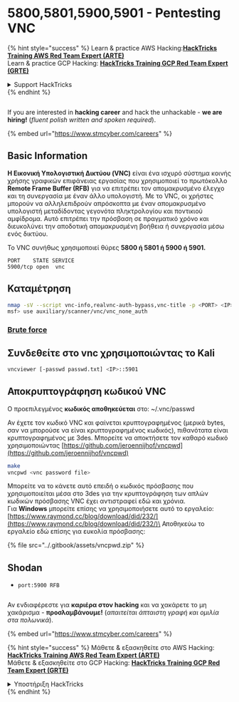 # 5800,5801,5900,5901 - Pentesting VNC

{% hint style="success" %}
Learn & practice AWS Hacking:<img src="/.gitbook/assets/arte.png" alt="" data-size="line">[**HackTricks Training AWS Red Team Expert (ARTE)**](https://training.hacktricks.xyz/courses/arte)<img src="/.gitbook/assets/arte.png" alt="" data-size="line">\
Learn & practice GCP Hacking: <img src="/.gitbook/assets/grte.png" alt="" data-size="line">[**HackTricks Training GCP Red Team Expert (GRTE)**<img src="/.gitbook/assets/grte.png" alt="" data-size="line">](https://training.hacktricks.xyz/courses/grte)

<details>

<summary>Support HackTricks</summary>

* Check the [**subscription plans**](https://github.com/sponsors/carlospolop)!
* **Join the** 💬 [**Discord group**](https://discord.gg/hRep4RUj7f) or the [**telegram group**](https://t.me/peass) or **follow** us on **Twitter** 🐦 [**@hacktricks\_live**](https://twitter.com/hacktricks\_live)**.**
* **Share hacking tricks by submitting PRs to the** [**HackTricks**](https://github.com/carlospolop/hacktricks) and [**HackTricks Cloud**](https://github.com/carlospolop/hacktricks-cloud) github repos.

</details>
{% endhint %}

<figure><img src="/.gitbook/assets/image (1) (1) (1) (1) (1) (1) (1) (1) (1) (1).png" alt=""><figcaption></figcaption></figure>

If you are interested in **hacking career** and hack the unhackable - **we are hiring!** (_fluent polish written and spoken required_).

{% embed url="https://www.stmcyber.com/careers" %}

## Basic Information

**Η Εικονική Υπολογιστική Δικτύου (VNC)** είναι ένα ισχυρό σύστημα κοινής χρήσης γραφικών επιφάνειας εργασίας που χρησιμοποιεί το πρωτόκολλο **Remote Frame Buffer (RFB)** για να επιτρέπει τον απομακρυσμένο έλεγχο και τη συνεργασία με έναν άλλο υπολογιστή. Με το VNC, οι χρήστες μπορούν να αλληλεπιδρούν απρόσκοπτα με έναν απομακρυσμένο υπολογιστή μεταδίδοντας γεγονότα πληκτρολογίου και ποντικιού αμφίδρομα. Αυτό επιτρέπει την πρόσβαση σε πραγματικό χρόνο και διευκολύνει την αποδοτική απομακρυσμένη βοήθεια ή συνεργασία μέσω ενός δικτύου.

Το VNC συνήθως χρησιμοποιεί θύρες **5800 ή 5801 ή 5900 ή 5901.**
```
PORT    STATE SERVICE
5900/tcp open  vnc
```
## Καταμέτρηση
```bash
nmap -sV --script vnc-info,realvnc-auth-bypass,vnc-title -p <PORT> <IP>
msf> use auxiliary/scanner/vnc/vnc_none_auth
```
### [**Brute force**](../generic-methodologies-and-resources/brute-force.md#vnc)

## Συνδεθείτε στο vnc χρησιμοποιώντας το Kali
```bash
vncviewer [-passwd passwd.txt] <IP>::5901
```
## Αποκρυπτογράφηση κωδικού VNC

Ο προεπιλεγμένος **κωδικός αποθηκεύεται** στο: \~/.vnc/passwd

Αν έχετε τον κωδικό VNC και φαίνεται κρυπτογραφημένος (μερικά bytes, σαν να μπορούσε να είναι κρυπτογραφημένος κωδικός), πιθανότατα είναι κρυπτογραφημένος με 3des. Μπορείτε να αποκτήσετε τον καθαρό κωδικό χρησιμοποιώντας [https://github.com/jeroennijhof/vncpwd](https://github.com/jeroennijhof/vncpwd)
```bash
make
vncpwd <vnc password file>
```
Μπορείτε να το κάνετε αυτό επειδή ο κωδικός πρόσβασης που χρησιμοποιείται μέσα στο 3des για την κρυπτογράφηση των απλών κωδικών πρόσβασης VNC έχει αντιστραφεί εδώ και χρόνια.\
Για **Windows** μπορείτε επίσης να χρησιμοποιήσετε αυτό το εργαλείο: [https://www.raymond.cc/blog/download/did/232/](https://www.raymond.cc/blog/download/did/232/)\
Αποθηκεύω το εργαλείο εδώ επίσης για ευκολία πρόσβασης:

{% file src="../.gitbook/assets/vncpwd.zip" %}

## Shodan

* `port:5900 RFB`

<figure><img src="/.gitbook/assets/image (1) (1) (1) (1) (1) (1) (1) (1) (1) (1).png" alt=""><figcaption></figcaption></figure>

Αν ενδιαφέρεστε για **καριέρα στον hacking** και να χακάρετε το μη χακάρισμα - **προσλαμβάνουμε!** (_απαιτείται άπταιστη γραφή και ομιλία στα πολωνικά_).

{% embed url="https://www.stmcyber.com/careers" %}

{% hint style="success" %}
Μάθετε & εξασκηθείτε στο AWS Hacking:<img src="/.gitbook/assets/arte.png" alt="" data-size="line">[**HackTricks Training AWS Red Team Expert (ARTE)**](https://training.hacktricks.xyz/courses/arte)<img src="/.gitbook/assets/arte.png" alt="" data-size="line">\
Μάθετε & εξασκηθείτε στο GCP Hacking: <img src="/.gitbook/assets/grte.png" alt="" data-size="line">[**HackTricks Training GCP Red Team Expert (GRTE)**<img src="/.gitbook/assets/grte.png" alt="" data-size="line">](https://training.hacktricks.xyz/courses/grte)

<details>

<summary>Υποστήριξη HackTricks</summary>

* Ελέγξτε τα [**σχέδια συνδρομής**](https://github.com/sponsors/carlospolop)!
* **Εγγραφείτε στην** 💬 [**ομάδα Discord**](https://discord.gg/hRep4RUj7f) ή στην [**ομάδα telegram**](https://t.me/peass) ή **ακολουθήστε** μας στο **Twitter** 🐦 [**@hacktricks\_live**](https://twitter.com/hacktricks\_live)**.**
* **Μοιραστείτε κόλπα hacking υποβάλλοντας PRs στα** [**HackTricks**](https://github.com/carlospolop/hacktricks) και [**HackTricks Cloud**](https://github.com/carlospolop/hacktricks-cloud) github repos.

</details>
{% endhint %}
